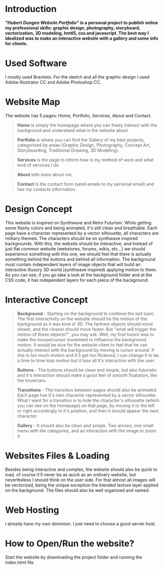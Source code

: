 # Introduction
***"Hubert Dungen Website Portfolio"*** **is a personal project to publish online my professional skills: graphic design, photography, storyboard, vectorization, 3D modeling, hmtl5, css and javascript. The best way I idealized was to make an interactive website with a gallery and some info for clients.** 

# Used Software
I mostly used Brackets. For the sketch and all the graphic design I used Adobe Illustrator CC and Adobe Photoshop CC. 

# Website Map
The website has 5 pages: Home, Portfolio, Services, About and Contact.
> **Home** is simply the homepage where you can freely interact with the background and understand what is the website about.

> **Portfolio** is where you can find the Gallery of my best projects, categorized by areas (Graphic Design, Photography, Concept Art, Storyboarding, Traditional Drawing, 3D Modeling).

> **Services** is the page to inform how is my method of work and what kind of services I do.

> **About** tells more about me.

> **Contact** is the contact form (send emails to my personal email) and has my contacts information.

# Design Concept 
This website is inspired on Synthwave and Retro Futurism. While getting some flashy colors and being animated, it's still clean and breathable. Each page have a character represented by a vector silhouette, all characters are military themed. The characters should be on synthwave inspired backgrounds. With this, the website should be interactive, and instead of just flat common website (webstores, forums, wikis, etc...) we should experience something with this one, we should feel that there is actually something behind the buttons and behind all information. 
The background must contain independent layers of image objects that will build an interactive illusory 3D world (synthwave inspired) applying motion to them. As you can see, if you go take a look at the background folder and at the CSS code, it has independent layers for each piece of the background. 

# Interactive Concept
> **Background** - Starting on the background to continue the last topic. The first interactivity on the website should be the motion of the background as it was kind of 3D. The farthest objects should move slower, and the closest should move faster. But "what will trigger the motion of these objects?", you may ask. Well, my first hunch was to make the mouse/cursor movement to influence the background motion. It would be nice for the website client to feel that he can actually interact with the background by moving is cursor around. If this is too much motion and if it get too flickered, I can change it to be a time to time loop motion but it lose all it's interaction with the user.

> **Buttons** - The buttons should be clean and simple, but also futuristic and it's interaction should make a good feel of smooth floatation, like the hovercars.  

> **Transitions** - The transition between pages should also be animated. Each page has it's own character represented by a vector silhouette. What I want for a transition is to hide the character's silhouette (which you can see on the homepage) on that page, by moving it to the left or right accordingly to it's position, and then it should appear the next character.

> **Gallery** - It should also be clean and simple. Two arrows, one small menu with the categories, and an interaction with the image to zoom it.

# Websites Files & Loading
Besides being interactive and complex, the website should also be quick to load, of course it'll never be as quick as an ordinary website, but nevertheless I should think on the user side. For that almost all images will be vectorized, being the unique exception the blended texture layer applied on the background.
The files should also be well organized and named.

# Web Hosting
I already have my own dominion. I just need to choose a good server host. 

# How to Open/Run the website?
Start the website by downloading the project folder and running the index.html file.
